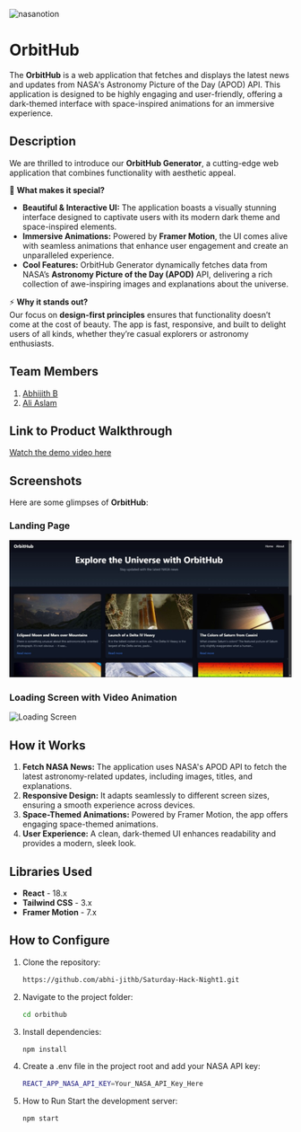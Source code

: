 
![nasanotion](https://github.com/user-attachments/assets/f5e65cb8-48c0-4dc0-b757-bf3569f32d2f)

# OrbitHub
The **OrbitHub** is a web application that fetches and displays the latest news and updates from NASA's Astronomy Picture of the Day (APOD) API. This application is designed to be highly engaging and user-friendly, offering a dark-themed interface with space-inspired animations for an immersive experience.

## Description  
We are thrilled to introduce our **OrbitHub Generator**, a cutting-edge web application that combines functionality with aesthetic appeal.  

🌌 **What makes it special?**  
- **Beautiful & Interactive UI:** The application boasts a visually stunning interface designed to captivate users with its modern dark theme and space-inspired elements.  
- **Immersive Animations:** Powered by **Framer Motion**, the UI comes alive with seamless animations that enhance user engagement and create an unparalleled experience.  
- **Cool Features:** OrbitHub Generator dynamically fetches data from NASA’s **Astronomy Picture of the Day (APOD)** API, delivering a rich collection of awe-inspiring images and explanations about the universe.  

⚡ **Why it stands out?**  
Our focus on **design-first principles** ensures that functionality doesn’t come at the cost of beauty. The app is fast, responsive, and built to delight users of all kinds, whether they’re casual explorers or astronomy enthusiasts.  

## Team Members
1. [Abhijith B](https://github.com/abhi-jithb)
2. [Ali Aslam](https://github.com/Aiaslam)

## Link to Product Walkthrough
[Watch the demo video here](https://drive.google.com/file/d/1lanmFxs771LmLSVJsGbIMe_QQqt9Cl3P/view?usp=drivesdk )

## Screenshots  
Here are some glimpses of **OrbitHub**:  

### Landing Page  
![Landing Page](./public/landing.jpg)  

### Loading Screen with Video Animation  
![Loading Screen](./screenshots/loading-screen.png)  


## How it Works
1. **Fetch NASA News:** The application uses NASA's APOD API to fetch the latest astronomy-related updates, including images, titles, and explanations.
2. **Responsive Design:** It adapts seamlessly to different screen sizes, ensuring a smooth experience across devices.
3. **Space-Themed Animations:** Powered by Framer Motion, the app offers engaging space-themed animations.
4. **User Experience:** A clean, dark-themed UI enhances readability and provides a modern, sleek look.

## Libraries Used
- **React** - 18.x
- **Tailwind CSS** - 3.x
- **Framer Motion** - 7.x

## How to Configure
1. Clone the repository:
   ```bash
   https://github.com/abhi-jithb/Saturday-Hack-Night1.git
   ```

2. Navigate to the project folder:
   ```bash
   cd orbithub
   ```

3. Install dependencies:
   ```bash
   npm install
   ```

4. Create a .env file in the project root and add your NASA API key:
   ```bash
   REACT_APP_NASA_API_KEY=Your_NASA_API_Key_Here
   ```
5. How to Run
Start the development server:
   ```bash
   npm start
   ```
